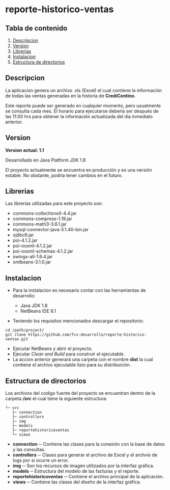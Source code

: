 # reporte-historico-ventas

## Tabla de contenido

1. [Descripcion](#descripcion)
2. [Version](#version)
3. [Librerias](#librerias)
4. [Instalacion](#instalacion)
5. [Estructura de directorios](#estructura-de-directorios)

## Descripcion

La aplicacion genera un archivo .xls (Excel) el cual contiene la información de todas las ventas generadas en la historia de **CrediContino**.

Este reporte puede ser generado en cualquier momento, pero usualmente se consulta cada mes. El horario para ejecutarse debería ser después de las 11:00 hrs para obtener la información actualizada del día inmediato anterior.

## Version

**Version actual: 1.1**

Desarrollado en Java Platform JDK 1.8

El proyecto actualmente se encuentra en producción y es una versión estable. No obstante, podría tener cambios en el futuro.

## Librerias

Las librerías utilizadas para este proyecto son:

- commons-collections4-4.4.jar
- commons-compress-1.19.jar
- commons-math3-3.6.1.jar
- mysql-connector-java-5.1.40-bin.jar
- ojdbc6.jar
- poi-4.1.2.jar
- poi-ooxml-4.1.2.jar
- poi-ooxml-schemas-4.1.2.jar
- swingx-all-1.6.4.jar
- xmlbeans-3.1.0.jar

## Instalacion

- Para la instalacion es necesario contar con las herramientas de desarrollo:

  - Java JDK 1.8
  - NetBeans IDE 8.1

- Teniendo los requisitos mencionados descargar el repositorio:

```
cd /path/project/
git clone https://github.com/fcv-desarrollo/reporte-historico-ventas.git
```

- Ejecutar NetBeans y abrir el proyecto.
- Ejecutar *Clean and Build* para construir el ejecutable.
- La accion anterior generará una carpeta con el nombre **dist** la cual contiene el archivo ejecutable listo para su distribuición.

## Estructura de directorios

Los archivos del codigo fuente del proyecto se encuentran dentro de la carpeta ***/src*** el cual tiene la siguiente estructura:

```
└─ src
   ├─ connection
   ├─ controllers
   ├─ img
   ├─ models
   ├─ reportehistoricoventas
   └─ views
```
- **connection** ─ Contiene las clases para la conexión con la base de datos y las consultas.
- **controllers** ─ Clases para generar el archivo de Excel y el archvio de logs por si ocurre un error.
- **img** ─ Son los recursos de imagen utilizados por la interfaz gráfica.
- **models** ─ Estructura del modelo de las facturas y el reporte.
- **reportehistoricoventas** ─ Contiene el archivo principal de la aplicación.
- **views** ─ Contiene las clases del diseño de la interfaz gráfica.
